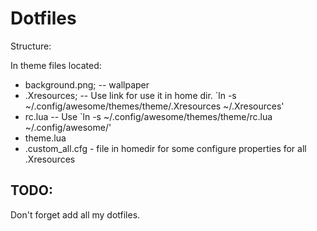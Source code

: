 # Dotfiles

Structure:

In theme files located: 

- background.png; -- wallpaper
- .Xresources; -- Use link for use it in home dir. `ln -s ~/.config/awesome/themes/theme/.Xresources ~/.Xresources'
- rc.lua -- Use `ln -s ~/.config/awesome/themes/theme/rc.lua ~/.config/awesome/'
- theme.lua 
- .custom_all.cfg - file in homedir for some configure properties for all .Xresources

## TODO:
Don't forget add all my dotfiles.
